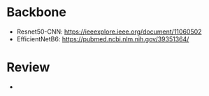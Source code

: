 # Backbone
+ Resnet50-CNN: https://ieeexplore.ieee.org/document/11060502
+ EfficientNetB6: https://pubmed.ncbi.nlm.nih.gov/39351364/

# Review
+ 